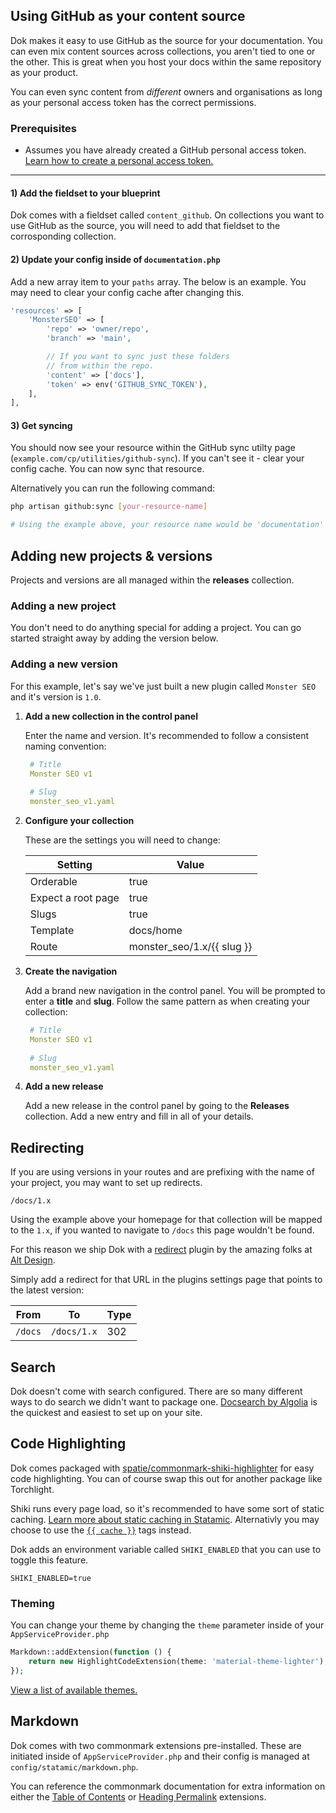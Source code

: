 
## Using GitHub as your content source
Dok makes it easy to use GitHub as the source for your documentation. You can even mix content sources across collections, you aren't tied to one or the other. This is great when you host your docs within the same repository as your product. 

You can even sync content from _different_ owners and organisations as long as your personal access token has the correct permissions. 

### Prerequisites
* Assumes you have already created a GitHub personal access token. [Learn how to create a personal access token.](https://docs.github.com/en/authentication/keeping-your-account-and-data-secure/managing-your-personal-access-tokens#creating-a-fine-grained-personal-access-token)

---

#### 1) Add the fieldset to your blueprint
Dok comes with a fieldset called `content_github`. On collections you want to use GitHub as the source, you will need to add that fieldset to the corrosponding collection.

#### 2) Update your config inside of `documentation.php`
Add a new array item to your `paths` array. The below is an example. You may need to clear your config cache after changing this. 

```php
'resources' => [
	'MonsterSEO' => [
		'repo' => 'owner/repo',
		'branch' => 'main',

		// If you want to sync just these folders 
		// from within the repo.
		'content' => ['docs'],
		'token' => env('GITHUB_SYNC_TOKEN'),
	],
],
```
	
#### 3) Get syncing 
You should now see your resource within the GitHub sync utilty page (`example.com/cp/utilities/github-sync`). If you can't see it - clear your config cache. You can now sync that resource.

Alternatively you can run the following command:
```bash
php artisan github:sync [your-resource-name]

# Using the example above, your resource name would be 'documentation'
```


## Adding new projects & versions
Projects and versions are all managed within the **releases** collection.

### Adding a new project
You don't need to do anything special for adding a project. You can go started straight away by adding the version below. 

### Adding a new version

For this example, let's say we've just built a new plugin called `Monster SEO` and it's version is `1.0`.

1) **Add a new collection in the control panel**

   Enter the name and version. It's recommended to follow a consistent naming convention:
   ```yaml
    # Title 
    Monster SEO v1
	
	# Slug
	monster_seo_v1.yaml
   ```

2) **Configure your collection**

    These are the settings you will need to change:

   	| Setting    | Value |
	| -------- | ------- |
	| Orderable  | true |
	| Expect a root page | true |
	| Slugs    | true   |
	| Template    | docs/home    |
	| Route    | monster_seo/1.x/{{ slug }} |
	

3) **Create the navigation**

	Add a brand new navigation in the control panel. You will be prompted to enter a **title** and **slug**. Follow the same pattern as when creating your collection:
   ```yaml
    # Title 
    Monster SEO v1
	
	# Slug
	monster_seo_v1.yaml
   ```

4) **Add a new release**

	Add a new release in the control panel by going to the **Releases** collection. Add a new entry and fill in all of your details.


## Redirecting
If you are using versions in your routes and are prefixing with the name of your project, you may want to set up redirects.

```
/docs/1.x
```
Using the example above your homepage for that collection will be mapped to the `1.x`, if you wanted to navigate to `/docs` this page wouldn't be found. 

For this reason we ship Dok with a [redirect](https://statamic.com/addons/alt-design/alt-redirects) plugin by the amazing folks at [Alt Design](https://statamic.com/creators/alt-design). 

Simply add a redirect for that URL in the plugins settings page that points to the latest version:

| From    | To | Type |
| -------- | ------- | ------- |
| `/docs` | `/docs/1.x` | 302 |


## Search
Dok doesn't come with search configured. There are so many different ways to do search we didn't want to package one. [Docsearch by Algolia](https://docsearch.algolia.com/) is the quickest and easiest to set up on your site.

## Code Highlighting
Dok comes packaged with [spatie/commonmark-shiki-highlighter](https://github.com/spatie/commonmark-shiki-highlighter) for easy code highlighting. You can of course swap this out for another package like Torchlight. 

Shiki runs every page load, so it's recommended to have some sort of static caching. [Learn more about static caching in Statamic](https://statamic.dev/static-caching). Alternativly you may choose to use the [`{{ cache }}`](https://statamic.dev/tags/cache) tags instead. 

Dok adds an environment variable called `SHIKI_ENABLED` that you can use to toggle this feature.

```
SHIKI_ENABLED=true
```



### Theming 

You can change your theme by changing the `theme` parameter inside of your `AppServiceProvider.php`
```php
Markdown::addExtension(function () {
    return new HighlightCodeExtension(theme: 'material-theme-lighter');
});
```

[View a list of available themes.
](https://github.com/shikijs/textmate-grammars-themes/tree/main/packages/tm-themes)


## Markdown
Dok comes with two commonmark extensions pre-installed. These are initiated inside of `AppServiceProvider.php` and their config is managed at `config/statamic/markdown.php`.

You can reference the commonmark documentation for extra information on either the [Table of Contents](https://commonmark.thephpleague.com/2.6/extensions/table-of-contents/) or [Heading Permalink](https://commonmark.thephpleague.com/2.6/extensions/heading-permalinks/) extensions.
